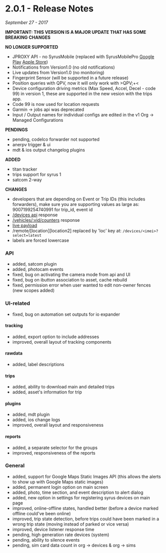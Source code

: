 # 2.0.1 - Release Notes
*September 27 - 2017*

**IMPORTANT: THIS VERSION IS A MAJOR UPDATE THAT HAS SOME BREAKING CHANGES**

**NO LONGER SUPPORTED**
* JPROXY API - no SyrusMobile (replaced with SyrusMobilePro [Google Play](https://play.google.com/store/apps/details?id=com.syrus.app) [Apple Store](https://itunes.apple.com/us/app/syrus-mobile/id910791550?ls=1&mt=8))
* Notifications from Version1.0 (no old notifications)
* Live updates from Version1.0 (no monitoring)
* Fingerprint Sensor (will be supported in a future release)
* Position queries with QPV, now it will only work with >QPV;+<
* Device configuration driving metrics (Max Speed, Accel, Decel - code 99) in version 1, these are supported in the new vesion with the trips app.
* Code 99 is now used for location requests
* Garmin -> jobs api was deprecated
* Input / Output names for individual configs are edited in the v1 Org -> Managed Configurations

**PENDINGS**
* pending, codelco forwarder not supported
* anerpv trigger & ui 
* mdt & ios output changelog plugins 

**ADDED**
* titan tracker
* trips support for syrus 1
* satcom 2-way

**CHANGES**
* developers that are depending on Event or Trip IDs (this includes forwarders), make sure you are supporting values as large as: 9007199254740991 for trip_id, event id
* [/devices api](https://pegasus1.pegasusgateway.com/api/docs/#api-Devices-GetDevice) response
* [/vehicles/:vid/counters](https://docs.pegasusgateway.com/#vehicle-counters) response
* [live payload](https://docs.pegasusgateway.com/#detailed-payload-description)
* /remote/[location][location2] replaced by 'loc' key at:
     `/devices/<imei>?select=latest`  
* labels are forced lowercase


### API
* added, satcom plugin
* added, photocam events
* fixed, bug on activating the camera mode from api and UI
* fixed, bug on ibutton association to asset, cache rebuild
* fixed, permission error when user wanted to edit non-owner fences (new scopes added)

### UI-related
* fixed, bug on automation set outputs for io expander

#### tracking
* added, export option to include addresses
* improved, overall layout of tracking components

#### rawdata
* added, label descriptions 

#### trips
* added, ability to download main and detailed trips
* added, asset's information for trip

#### plugins 
* added, mdt plugin
* added, ios change logs
* improved, overall layout and responsiveness

#### reports
* added, a separate selector for the groups
* improved, responsiveness of the reports 

### General
* added, support for Google Maps Static Images API (this allows the alerts to show up with Google Maps static images)
* added, permanent login option on main screen
* added, photo, time section, and event description to alert dialog
* added, new option in settings for registering syrus devices on main page
* improved, online-offline states, handled better (before a device marked offline could've been online)
* improved, trip state detection, before trips could have been marked in a wrong trip state (moving instead of parked or vice versa)
* improved, device listener response time
* pending, high generation rate devices (system)
* pending, ability to silence events
* pending, sim card data count in org -> devices & org -> sims
